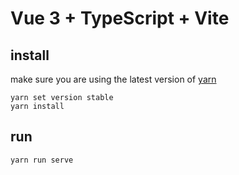 # Vue 3 + TypeScript + Vite

## install
make sure you are using the latest version of [yarn](https://yarnpkg.com/getting-started/install) 
```text
yarn set version stable
yarn install
```

## run

```text
yarn run serve
```

